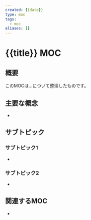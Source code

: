 ```yaml
---
created: {{date}}
type: moc
tags:
  - moc
aliases: []
---
```


# {{title}} MOC

## 概要
このMOCは...について整理したものです。

## 主要な概念
- 

## サブトピック
### サブトピック1
- 

### サブトピック2
- 

## 関連するMOC
- 